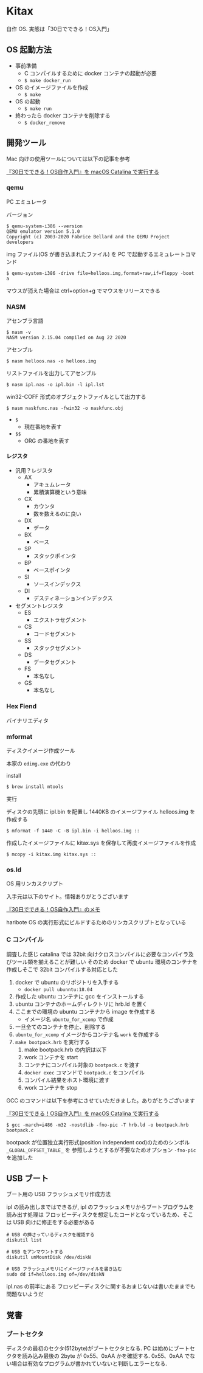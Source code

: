 # Kitax
自作 OS. 実態は「30日でできる！OS入門」

## OS 起動方法

* 事前準備
    * C コンパイルするために docker コンテナの起動が必要
    * `$ make docker_run`
* OS のイメージファイルを作成
    * `$ make`
* OS の起動
    * `$ make run`
* 終わったら docker コンテナを削除する
    * `$ docker_remove`

## 開発ツール

Mac 向けの使用ツールについては以下の記事を参考

[『30日でできる！OS自作入門』を macOS Catalina で実行する](https://qiita.com/noanoa07/items/8828c37c2e286522c7ee)

### qemu

PC エミュレータ

バージョン

    $ qemu-system-i386 --version
    QEMU emulator version 5.1.0
    Copyright (c) 2003-2020 Fabrice Bellard and the QEMU Project developers

img ファイル(OS が書き込まれたファイル) を PC で起動するエミュレートコマンド

    $ qemu-system-i386 -drive file=helloos.img,format=raw,if=floppy -boot a

マウスが消えた場合は ctrl+option+g でマウスをリリースできる

### NASM

アセンブラ言語

    $ nasm -v
    NASM version 2.15.04 compiled on Aug 22 2020

アセンブル

    $ nasm helloos.nas -o helloos.img

リストファイルを出力してアセンブル

    $ nasm ipl.nas -o ipl.bin -l ipl.lst

win32-COFF 形式のオブジェクトファイルとして出力する

    $ nasm naskfunc.nas -fwin32 -o naskfunc.obj

* `$`
    * 現在番地を表す
* `$$`
    * ORG の番地を表す

#### レジスタ

* 汎用？レジスタ
  * AX
    * アキュムレータ
    * 累積演算機という意味
  * CX
    * カウンタ
    * 数を数えるのに良い
  * DX
    * データ
  * BX
    * ベース
  * SP
    * スタックポインタ
  * BP
    * ベースポインタ
  * SI
    * ソースインデックス
  * DI
    * デスティネーションインデックス
* セグメントレジスタ
  * ES
    * エクストラセグメント
  * CS
    * コードセグメント
  * SS
    * スタックセグメント
  * DS
    * データセグメント
  * FS
    * 本名なし
  * GS
    * 本名なし

### Hex Fiend

バイナリエディタ

### mformat

ディスクイメージ作成ツール

本家の `edimg.exe` の代わり

install

    $ brew install mtools

実行

ディスクの先頭に ipl.bin を配置し 1440KB のイメージファイル
helloos.img を作成する

    $ mformat -f 1440 -C -B ipl.bin -i helloos.img ::

作成したイメージファイルに kitax.sys を保存して再度イメージファイルを作成

    $ mcopy -i kitax.img kitax.sys ::

### os.ld

OS 用リンカスクリプト

入手元は以下のサイト。情報ありがとうございます

[『30日でできる！OS自作入門』のメモ](https://vanya.jp.net/os/haribote.html)

haribote OS の実行形式にビルドするためのリンカスクリプトとなっている

### C コンパイル

調査した感じ catalina では 32bit 向けクロスコンパイルに必要なコンパイラ及びツール類を揃えることが難しい
そのため docker で ubuntu 環境のコンテナを作成しそこで 32bit コンパイルする対応とした

1. docker で ubuntu のリポジトリを入手する
    * `docker pull ubunntu:18.04`
1. 作成した ubuntu コンテナに gcc をインストールする
1. ubuntu コンテナのホームディレクトリに hrb.ld を置く
1. ここまでの環境の ubuntu コンテナから image を作成する
    * イメージ名 `ubuntu_for_xcomp` で作成
1. 一旦全てのコンテナを停止、削除する
1. `ubuntu_for_xcomp` イメージからコンテナ名 `work` を作成する
1. `make bootpack.hrb` を実行する
    1. make bootpack.hrb の内訳は以下
    1. work コンテナを start
    1. コンテナにコンパイル対象の `bootpack.c` を渡す
    1. `docker exec` コマンドで `bootpack.c` をコンパイル
    1. コンパイル結果をホスト環境に渡す
    1. work コンテナを stop

GCC のコマンドは以下を参考にさせていただきました。ありがとうございます

[『30日でできる！OS自作入門』を macOS Catalina で実行する](https://qiita.com/noanoa07/items/8828c37c2e286522c7ee)

	$ gcc -march=i486 -m32 -nostdlib -fno-pic -T hrb.ld -o bootpack.hrb bootpack.c

bootpack が位置独立実行形式(position independent cod)のためのシンボル `_GLOBAL_OFFSET_TABLE_` を
参照しようとするが不要なためオプション `-fno-pic` を追加した


## USB ブート

ブート用の USB フラッシュメモリ作成方法

ipl の読み出しまではできるが, ipl のフラッシュメモリからブートプログラムを読み出す処理は
フロッピーディスクを想定したコードとなっているため、そこは USB 向けに修正をする必要がある


```
# USB の挿さっているディスクを確認する
diskutil list

# USB をアンマウントする
diskutil unMountDisk /dev/diskN

# USB フラッシュメモリにイメージファイルを書き込む
sudo dd if=helloos.img of=/dev/diskN

```

ipl.nas の前半にある フロッピーディスクに関するおまじないは書いたままでも問題ないようだ

## 覚書

### ブートセクタ

ディスクの最初のセクタ(512byte)がブートセクタとなる.
PC は始めにブートセクタを読み込み最後の 2byte が 0x55、0xAA かを確認する.
0x55、0xAA でない場合は有効なプログラムが書かれていないと判断しエラーとなる.
